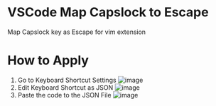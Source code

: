 # VSCode Map Capslock to Escape
Map Capslock key as Escape for vim extension

# How to Apply
1. Go to Keyboard Shortcut Settings
![image](https://github.com/user-attachments/assets/d5651882-0e7c-45c8-b960-5da93d552a9a)
2. Edit Keyboard Shortcut as JSON
![image](https://github.com/user-attachments/assets/9ef828ba-cca8-449c-83b5-c1d9874ab1cd)
3. Paste the code to the JSON File
![image](https://github.com/user-attachments/assets/90daf82b-c984-48b8-ab33-385b69e24a69)
